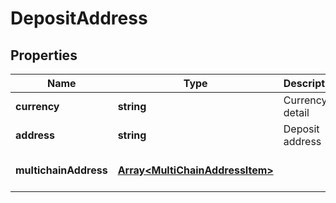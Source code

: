 # DepositAddress

## Properties

Name | Type | Description | Notes
------------ | ------------- | ------------- | -------------
**currency** | **string** | Currency detail | [default to undefined]
**address** | **string** | Deposit address | [default to undefined]
**multichainAddress** | [**Array&lt;MultiChainAddressItem&gt;**](MultiChainAddressItem.md) |  | [optional] [default to undefined]

